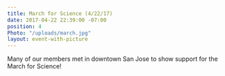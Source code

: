 ```yaml
---
title: March for Science (4/22/17)
date: 2017-04-22 22:39:00 -07:00
position: 4
Photo: "/uploads/march.jpg"
layout: event-with-picture
---
```


Many of our members met in downtown San Jose to show support for the March for Science!